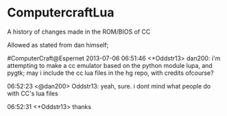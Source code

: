 ComputercraftLua
================

A history of changes made in the ROM/BIOS of CC


Allowed as stated from dan himself;

#ComputerCraft@Espernet 2013-07-06
06:51:46 <+Oddstr13> dan200: i'm attempting to make a cc emulator based on the python module lupa, and pygtk; may i include the cc lua files in the hg repo, with credits ofcourse?

06:52:23 <@dan200> Oddstr13: yeah, sure. i dont mind what people do with CC's lua files

06:52:31 <+Oddstr13> thanks
